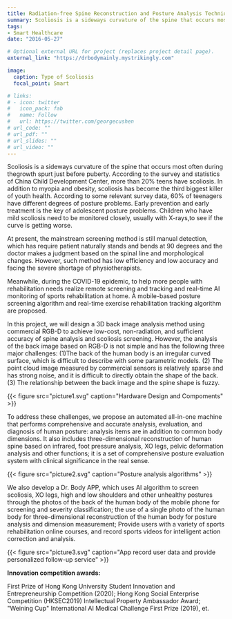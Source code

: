 ```yaml
---
title: Radiation-free Spine Reconstruction and Posture Analysis Techniques with 3D Imaging
summary: Scoliosis is a sideways curvature of the spine that occurs most often during thegrowth spurt just before puberty. According to the survey and statistics of China Child Development Center, more than 20% teens have scoliosis.
tags:
- Smart Healthcare
date: "2016-05-27"

# Optional external URL for project (replaces project detail page).
external_link: "https://drbodymainly.mystrikingly.com"

image:
  caption: Type of Scoliosis 
  focal_point: Smart

# links:
# - icon: twitter
#   icon_pack: fab
#   name: Follow
#   url: https://twitter.com/georgecushen
# url_code: ""
# url_pdf: ""
# url_slides: ""
# url_video: ""
---
```


Scoliosis is a sideways curvature of the spine that occurs most often during thegrowth spurt just before puberty. According to the survey and statistics of China Child Development Center, more than 20% teens have scoliosis. In addition to myopia and obesity, scoliosis has become the third biggest killer of youth health. According to some relevant survey data, 60% of teenagers have different degrees of posture problems. Early prevention and early treatment is the key of adolescent posture problems. Children who have mild scoliosis need to be monitored closely, usually with X-rays,to see if the curve is getting worse.

At present, the mainstream screening method is still manual detection, which has require patient naturally stands and bends at 90 degrees and the doctor makes a judgment based on the spinal line and morphological changes. However, such method has low efficiency and low accuracy and facing the severe shortage of physiotherapists. 

Meanwhile, during the COVID-19 epidemic, to help more people with rehabilitation needs realize remote screening and tracking and real-time AI monitoring of sports rehabilitation at home. A mobile-based posture screening algorithm and real-time exercise rehabilitation tracking algorithm are proposed.

In this project, we will design a 3D back image analysis method using commercial RGB-D to achieve low-cost, non-radiation, and sufficient accuracy of spine analysis and scoliosis screening. However, the analysis of the back image based on RGB-D is not simple and has the following three major challenges: (1)The back of the human body is an irregular curved surface, which is difficult to describe with some parametric models. (2) The point cloud image measured by commercial sensors is relatively sparse and has strong noise, and it is difficult to directly obtain the shape of the back. (3) The relationship between the back image and the spine shape is fuzzy.

{{< figure src="picture1.svg" caption="Hardware Design and Compoments" >}}

To address these challenges, we propose an automated all-in-one machine that performs comprehensive and accurate analysis, evaluation, and diagnosis of human posture: analysis items are in addition to common body dimensions. It also includes three-dimensional reconstruction of human spine based on infrared, foot pressure analysis, XO legs, pelvic deformation analysis and other functions; it is a set of comprehensive posture evaluation system with clinical significance in the real sense.

{{< figure src="picture2.svg" caption="Posture analysis algorithms" >}}

We also develop a Dr. Body APP, which uses AI algorithm to screen scoliosis, XO legs, high and low shoulders and other unhealthy postures through the photos of the back of the human body of the mobile phone for screening and severity classification; the use of a single photo of the human body for three-dimensional reconstruction of the human body for posture analysis and dimension measurement; Provide users with a variety of sports rehabilitation online courses, and record sports videos for intelligent action correction and analysis.

{{< figure src="picture3.svg" caption="App record user data and provide personalized follow-up service" >}}

**Innovation competition awards:** 

First Prize of Hong Kong University Student Innovation and Entrepreneurship Competition (2020); Hong Kong Social Enterprise Competition (HKSEC2019) Intellectual Property Ambassador Award; "Weining Cup" International AI Medical Challenge First Prize (2019), et.
